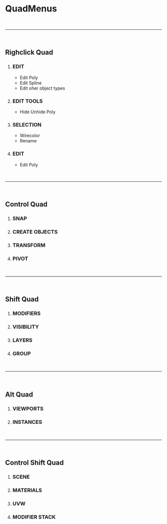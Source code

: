 # QuadMenus


<br>

--------------------------------------------------------------------------------

<br>

## Righclick Quad

1. ### EDIT
	- Edit Poly
	- Edit Spline
	- Edit oher object types


1. ### EDIT TOOLS
	- Hide Unhide Poly

1. ### SELECTION
	- Wirecolor
	- Rename

1. ### EDIT
	- Edit Poly

<br>

--------------------------------------------------------------------------------

<br>

## Control Quad

1. ### SNAP

1. ### CREATE OBJECTS

1. ### TRANSFORM

1. ### PIVOT


<br>

--------------------------------------------------------------------------------

<br>

## Shift Quad

1. ### MODIFIERS
1. ### VISIBILITY
1. ### LAYERS
1. ### GROUP

<br>

--------------------------------------------------------------------------------

<br>


## Alt Quad

1. ### VIEWPORTS
1. ### INSTANCES


<br>

--------------------------------------------------------------------------------

<br>


## Control Shift Quad

1. ### SCENE
1. ### MATERIALS
1. ### UVW
1. ### MODIFIER STACK
